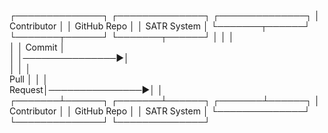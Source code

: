 
┌──────────────┐ ┌──────────────┐ ┌──────────────┐
│  Contributor │ │  GitHub Repo │ │  SATR System │
└───────┬──────┘ └───────┬──────┘ └───────┬──────┘
        │                │                │    
        │                │   Commit       │    
        │                │───────────────►│    
        │                │                │    
  Pull  │                │                │    
 Request│───────────────►│                │    
┌───────┴──────┐ ┌───────┴──────┐ ┌───────┴──────┐
│  Contributor │ │  GitHub Repo │ │  SATR System │
└──────────────┘ └──────────────┘ └──────────────┘
